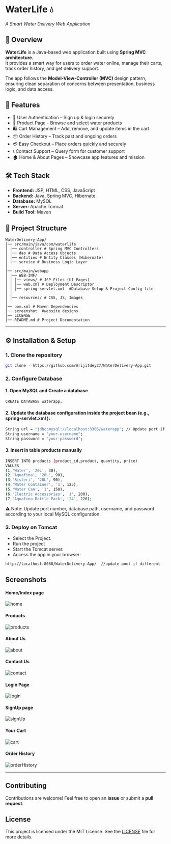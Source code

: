 # WaterLife 💧
*A Smart Water Delivery Web Application*

## 📌 Overview
**WaterLife** is a Java-based web application built using **Spring MVC architecture**.  
It provides a smart way for users to order water online, manage their carts, track order history, and get delivery support.  

The app follows the **Model-View-Controller (MVC)** design pattern, ensuring clean separation of concerns between presentation, business logic, and data access.

## 🚀 Features
- 🔐 User Authentication – Sign up & login securely  
- 🛒 Product Page – Browse and select water products  
- 🛍️ Cart Management – Add, remove, and update items in the cart  
- 📦 Order History – Track past and ongoing orders  
- 💳 Easy Checkout – Place orders quickly and securely  
- 📞 Contact Support – Query form for customer support  
- 🏠 Home & About Pages – Showcase app features and mission


## 🛠️ Tech Stack
- **Frontend:** JSP, HTML, CSS, JavaScript  
- **Backend:** Java, Spring MVC, Hibernate  
- **Database:** MySQL  
- **Server:** Apache Tomcat  
- **Build Tool:** Maven  


## 📂 Project Structure

```
WaterDelivery-App/
│── src/main/java/com/waterlife
│ │── controller # Spring MVC Controllers
│ │── dao # Data Access Objects
│ │── entities # Entity Classes (Hibernate)
│ │── service # Business Logic Layer
│
│── src/main/webapp
│ │── WEB-INF/
│ │ │── views/ # JSP Files (UI Pages)
│ │ │── web.xml # Deployment Descriptor
│ │ │── spring-servlet.xml  #Database Setup & Project Config file
│ │
│ │── resources/ # CSS, JS, Images
│
│── pom.xml # Maven Dependencies
│── screenshot  #website designs
│── LICENSE
│── README.md # Project Documentation
```

---

## ⚙️ Installation & Setup

### 1. Clone the repository
```bash
git clone - https://github.com/Arijitdey27/WaterDelivery-App.git
```

### 2. Configure Database

#### 1. Open MySQL and Create a database
```bash
CREATE DATABASE waterapp;
```

#### 2. Update the database configuration inside the project bean (e.g., spring-servlet.xml ):
```bash
String url = "jdbc:mysql://localhost:3306/waterapp"; // Update port if different
String username = "your-username";  
String password = "your-password";
```

#### 3. Insert in table products manually
```bash
INSERT INTO products (product_id,product, quantity, price) 
VALUES 
(1,'Water', '20L', 30),
(2,'Aquafina', '20L', 90),
(3,'Bisleri', '20L', 90),
(4,'Water Container', '1', 125),
(5,'Water Can', '1', 150),
(6,'Electric Accessories', '1', 200),
(7,'Aquafina Bottle Pack', '24', 220);
```

⚠️ Note:
Update port number, database path, username, and password according to your local MySQL configuration.


### 3. Deploy on Tomcat

- Select the Project.
- Run the project
- Start the Tomcat server.
- Access the app in your browser:

```bash
http://localhost:8080/WaterDelivery-App/  //update poet if different
```
## Screenshots

#### Home/Index page
<img src="screenshot/home.png" alt="home" align="center">

#### Products
<img src="screenshot/order.png" alt="products" align="center">

#### About Us
<img src="screenshot/about.png" alt="about" align="center">

#### Contact Us
<img src="screenshot/contact.png" alt="contact" align="center">

#### Login Page
<img src="screenshot/login.png" alt="login" align="center">

#### SignUp page
<img src="screenshot/signup.png" alt="signUp" align="center">

#### Your Cart
<img src="screenshot/cart.png" alt="cart" align="center">

#### Order History
<img src="screenshot/orderHistory.png" alt="orderHistory" align="center">

---

## Contributing

Contributions are welcome! Feel free to open an **issue** or submit a **pull request**.

## License

This project is licensed under the MIT License. See the [LICENSE](./LICENSE) file for more details.
